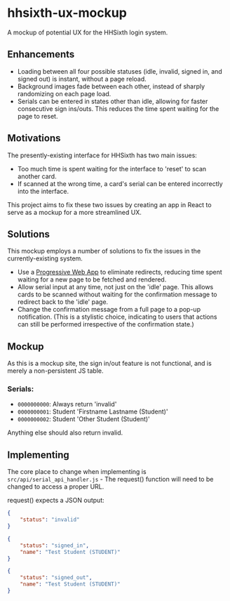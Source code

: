 # hhsixth-ux-mockup

A mockup of potential UX for the HHSixth login system.

## Enhancements

* Loading between all four possible statuses (idle, invalid, signed in, and signed out) is instant, without a page reload.
* Background images fade between each other, instead of sharply randomizing on each page load.
* Serials can be entered in states other than idle, allowing for faster consecutive sign ins/outs. This reduces the time spent waiting for the page to reset.

## Motivations

The presently-existing interface for HHSixth has two main issues:

* Too much time is spent waiting for the interface to 'reset' to scan another card.
* If scanned at the wrong time, a card's serial can be entered incorrectly into the interface.

This project aims to fix these two issues by creating an app in React to serve as a mockup for a more streamlined UX.

## Solutions

This mockup employs a number of solutions to fix the issues in the currently-existing system.

* Use a [Progressive Web App](https://en.wikipedia.org/wiki/Progressive_web_app) to eliminate redirects, reducing time spent waiting for a new page to be fetched and rendered.
* Allow serial input at any time, not just on the 'idle' page. This allows cards to be scanned without waiting for the confirmation message to redirect back to the 'idle' page.
* Change the confirmation message from a full page to a pop-up notification. (This is a stylistic choice, indicating to users that actions can still be performed irrespective of the confirmation state.)

## Mockup

As this is a mockup site, the sign in/out feature is not functional, and is merely a non-persistent JS table.

### Serials:

- `0000000000`: Always return 'invalid'
- `0000000001`: Student 'Firstname Lastname (Student)'
- `0000000002`: Student 'Other Student (Student)'

Anything else should also return invalid.

## Implementing

The core place to change when implementing is `src/api/serial_api_handler.js` - The request() function will need to be changed to access a proper URL.

request() expects a JSON output:

```json
{
    "status": "invalid"
}
```

```json
{
    "status": "signed_in",
    "name": "Test Student (STUDENT)"
}
```

```json
{
    "status": "signed_out",
    "name": "Test Student (STUDENT)"
}
```
